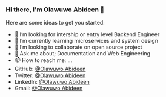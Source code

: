 ### Hi there, I'm Olawuwo Abideen  👋


Here are some ideas to get you started:

- 🔭 I’m looking for intership or entry level Backend Engineer
- 🌱 I’m currently learning microservices and system design
- 👯 I’m looking to collaborate on open source project
- 💬 Ask me about; Documentation and Web Engineering
- 📫 How to reach me: ...
- GitHub: [@Olawuwo Abideen](https://github.com/olawuwo-abideen)
- Twitter: [@Olawuwo Abideen](https://twitter.com/olawuwo_abideen)
- LinkedIn: [@Olawuwo Abideen](https://www.linkedin.com/in/olawuwo-abideen/)
- Gmail: [@Olawuwo Abideen](abideenolawuwo@gmail)
   


